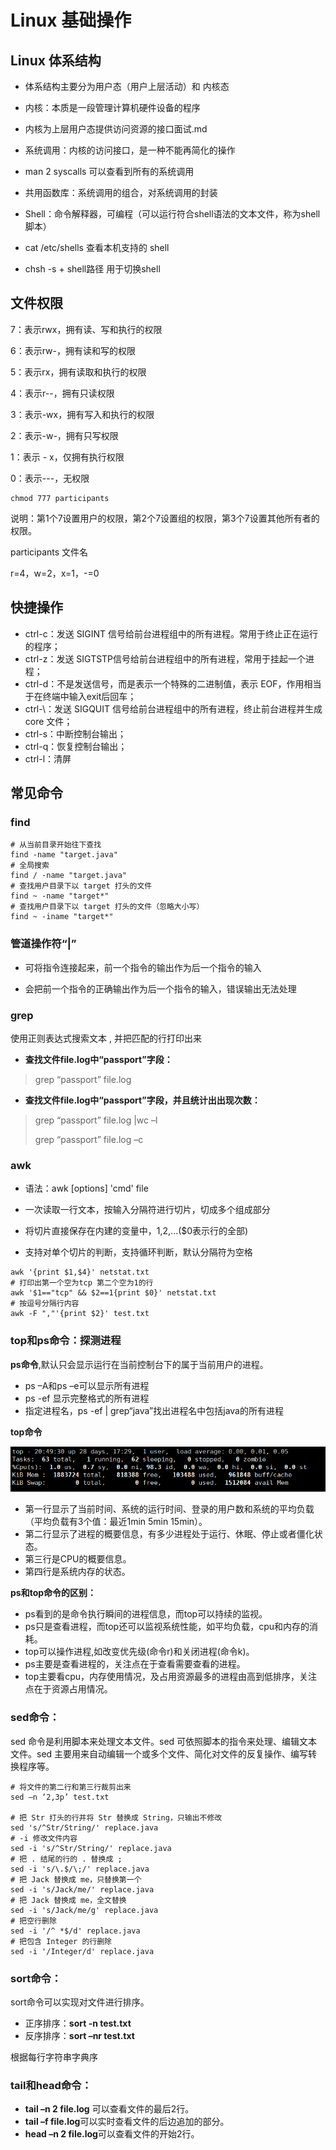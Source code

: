 # Linux 基础操作

## Linux 体系结构

- 体系结构主要分为用户态（用户上层活动）和 内核态
- 内核：本质是一段管理计算机硬件设备的程序
- 内核为上层用户态提供访问资源的接口面试.md 
- 系统调用：内核的访问接口，是一种不能再简化的操作
- man 2 syscalls 可以查看到所有的系统调用
- 共用函数库：系统调用的组合，对系统调用的封装
- Shell：命令解释器，可编程（可以运行符合shell语法的文本文件，称为shell 脚本）

- cat /etc/shells 查看本机支持的 shell

- chsh -s + shell路径 用于切换shell



## 文件权限

7：表示rwx，拥有读、写和执行的权限 

6：表示rw-，拥有读和写的权限 

5：表示rx，拥有读取和执行的权限 

4：表示r--，拥有只读权限 

3：表示-wx，拥有写入和执行的权限 

2：表示-w-，拥有只写权限 

1：表示 - x，仅拥有执行权限 

0：表示---，无权限

```shell
chmod 777 participants
```

说明：第1个7设置用户的权限，第2个7设置组的权限，第3个7设置其他所有者的权限。

participants 文件名

r=4，w=2，x=1，-=0



## 快捷操作

- ctrl-c：发送 SIGINT 信号给前台进程组中的所有进程。常用于终止正在运行的程序；
- ctrl-z：发送 SIGTSTP信号给前台进程组中的所有进程，常用于挂起一个进程；
- ctrl-d：不是发送信号，而是表示一个特殊的二进制值，表示 EOF，作用相当于在终端中输入exit后回车；
- ctrl-\：发送 SIGQUIT 信号给前台进程组中的所有进程，终止前台进程并生成 core 文件；
- ctrl-s：中断控制台输出；
- ctrl-q：恢复控制台输出；
- ctrl-l：清屏



## 常见命令

### find

```shell
# 从当前目录开始往下查找
find -name "target.java"
# 全局搜索
find / -name "target.java"
# 查找用户目录下以 target 打头的文件
find ~ -name "target*"
# 查找用户目录下以 target 打头的文件（忽略大小写）
find ~ -iname "target*"
```

### 管道操作符“|”

- 可将指令连接起来，前一个指令的输出作为后一个指令的输入

- 会把前一个指令的正确输出作为后一个指令的输入，错误输出无法处理

### grep

使用正则表达式搜索文本 , 并把匹配的行打印出来

- **查找文件file.log中“passport”字段：**

> grep “passport” file.log

- **查找文件file.log中“passport”字段，并且统计出出现次数：**

> grep “passport” file.log |wc –l
>
> grep “passport” file.log –c



### awk

- 语法：awk [options] 'cmd' file

- 一次读取一行文本，按输入分隔符进行切片，切成多个组成部分

- 将切片直接保存在内建的变量中，$1,$2,...($0表示行的全部)

- 支持对单个切片的判断，支持循环判断，默认分隔符为空格

```shell
awk '{print $1,$4}' netstat.txt
# 打印出第一个空为tcp 第二个空为1的行
awk '$1=="tcp" && $2==1{print $0}' netstat.txt
# 按逗号分隔行内容
awk -F ","'{print $2}' test.txt
```





### top和ps命令：探测进程

**ps命令**,默认只会显示运行在当前控制台下的属于当前用户的进程。

- ps –A和ps –e可以显示所有进程
- ps -ef 显示完整格式的所有进程
- 指定进程名，ps -ef | grep“java”找出进程名中包括java的所有进程

**top命令**

![1](img\linux\1.png)

- 第一行显示了当前时间、系统的运行时间、登录的用户数和系统的平均负载（平均负载有3个值：最近1min 5min 15min）。
- 第二行显示了进程的概要信息，有多少进程处于运行、休眠、停止或者僵化状态。
- 第三行是CPU的概要信息。
- 第四行是系统内存的状态。

**ps和top命令的区别：**

- ps看到的是命令执行瞬间的进程信息，而top可以持续的监视。
- ps只是查看进程，而top还可以监视系统性能，如平均负载，cpu和内存的消耗。
- top可以操作进程,如改变优先级(命令r)和关闭进程(命令k)。
- ps主要是查看进程的，关注点在于查看需要查看的进程。
- top主要看cpu，内存使用情况，及占用资源最多的进程由高到低排序，关注点在于资源占用情况。

### sed命令：

sed 命令是利用脚本来处理文本文件。sed 可依照脚本的指令来处理、编辑文本文件。sed 主要用来自动编辑一个或多个文件、简化对文件的反复操作、编写转换程序等。

```shell
# 将文件的第二行和第三行裁剪出来
sed –n ‘2,3p’ test.txt

# 把 Str 打头的行并将 Str 替换成 String，只输出不修改
sed 's/^Str/String/' replace.java
# -i 修改文件内容
sed -i 's/^Str/String/' replace.java
# 把 . 结尾的行的 . 替换成 ;
sed -i 's/\.$/\;/' replace.java
# 把 Jack 替换成 me，只替换第一个
sed -i 's/Jack/me/' replace.java
# 把 Jack 替换成 me，全文替换
sed -i 's/Jack/me/g' replace.java
# 把空行删除
sed -i '/^ *$/d' replace.java
# 把包含 Integer 的行删除
sed -i '/Integer/d' replace.java
```



### sort命令：

sort命令可以实现对文件进行排序。

- 正序排序：**sort -n test.txt**
- 反序排序：**sort –nr test.txt**

根据每行字符串字典序



### tail和head命令：

- **tail –n 2 file.log** 可以查看文件的最后2行。
- **tail –f file.log**可以实时查看文件的后边追加的部分。
- **head –n 2 file.log**可以查看文件的开始2行。